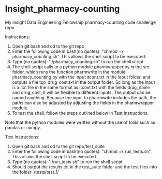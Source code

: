 # Insight_pharmacy-counting
My Insight Data Engineering Fellowship pharmacy-counting code challenge repo

Instructions:
1. Open git bash and cd to the git repo
2. Enter the following code in bash(no quotes): "chmod +x pharmacy_counting.sh".
   This allows the shell script to be executed.
3. Type (no quotes): "./pharmacy_counting.sh" to run the shell script
4. The shell script calls to a python module pharmwrapper.py in the src folder, which
   runs the function pharmwrite in the module pharmacy_counting.py with the input 
   itcont.txt in the input folder, and outputs a file top_drug_cost.txt in the output
   folder. So long as the input is a .txt file in the same format as itcont.txt with the fields 
   drug_name and drug_cost, it will be flexible to different inputs. The output can be named anything.
   Because the input to pharmwrite includes the path, the paths can also be adjusted by adjusting the 
   fields in the pharmwrapper module.
5. To test the shell, follow the steps outlined below in Test Instructions.

Note that the python modules were written without the use of tools such as 
pandas or numpy.

Test Instructions:
1. Open git bash and cd to the git repo/test_suite
2. Enter the following code in bash(no quotes): "chmod +x run_tests.sh".
   This allows the shell script to be executed.
3. Type (no quotes): "./run_tests.sh" to run the shell script
4. Should output the results.txt in the test_suite folder and the test files into 
   the folder ./tests/test_1/

